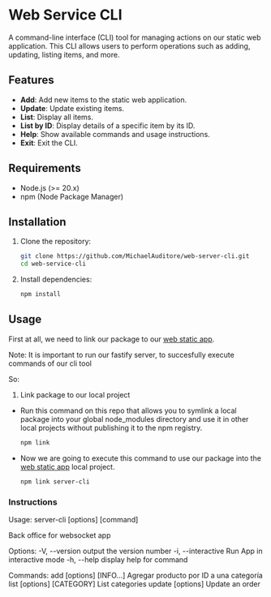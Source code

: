 # Web Service CLI

A command-line interface (CLI) tool for managing actions on our static web application. This CLI allows users to perform operations such as adding, updating, listing items, and more.

## Features

- **Add**: Add new items to the static web application.
- **Update**: Update existing items.
- **List**: Display all items.
- **List by ID**: Display details of a specific item by its ID.
- **Help**: Show available commands and usage instructions.
- **Exit**: Exit the CLI.

## Requirements

- Node.js (>= 20.x)
- npm (Node Package Manager)

## Installation

1. Clone the repository:
   ```bash
   git clone https://github.com/MichaelAuditore/web-server-cli.git
   cd web-service-cli
   ```
2. Install dependencies:
    ```bash
    npm install
    ```

## Usage

First at all, we need to link our package to our [web static app](https://github.com/MichaelAuditore/static-web-app.git).

Note: It is important to run our fastify server, to succesfully execute commands of our cli tool

So:

1. Link package to our local project
 * Run this command on this repo that allows you to symlink a local package into your global node_modules directory and use it in other local projects without publishing it to the npm registry.
    
    ```bash
    npm link
    ```
* Now we are going to execute this command to use our package into the [web static app](https://github.com/MichaelAuditore/static-web-app.git) local project.

    ```
    npm link server-cli
    ```

### Instructions
Usage: server-cli [options] [command]

Back office for websocket app

Options:
  -V, --version                                            output the version number
  -i, --interactive                                        Run App in interactive mode
  -h, --help                                               display help for command

Commands:
  add [options] <CATEGORY> <ID> <NAME> <AMOUNT> [INFO...]  Agregar producto por ID a una categoría
  list [options] [CATEGORY]                                List categories
  update [options] <ID> <Amount>                           Update an order